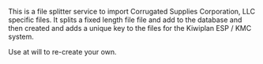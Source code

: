 This is a file splitter service to import Corrugated Supplies Corporation, LLC specific files. It splits a fixed length file
file and add to the database and then created and adds a unique key to the files for the Kiwiplan ESP / KMC system.

Use at will to re-create your own.
